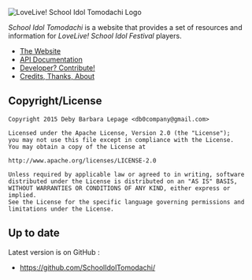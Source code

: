 ![LoveLive! School Idol Tomodachi Logo](http://i.imgur.com/TthCs7p.png)

_School Idol Tomodachi_ is a website that provides a set of resources and information for _LoveLive! School Idol Festival_ players.

- [The Website](http://schoolido.lu/)
- [API Documentation](https://github.com/SchoolIdolTomodachi/SchoolIdolAPI/wiki/LoveLive!-School-Idol-API)
- [Developer? Contribute!](https://github.com/SchoolIdolTomodachi/SchoolIdolAPI/wiki/Contribute)
- [Credits, Thanks, About](http://schoolido.lu/#aboutModal)

## Copyright/License

    Copyright 2015 Deby Barbara Lepage <db0company@gmail.com>
    
    Licensed under the Apache License, Version 2.0 (the "License");
    you may not use this file except in compliance with the License.
    You may obtain a copy of the License at
    
    http://www.apache.org/licenses/LICENSE-2.0

    Unless required by applicable law or agreed to in writing, software
    distributed under the License is distributed on an "AS IS" BASIS,
    WITHOUT WARRANTIES OR CONDITIONS OF ANY KIND, either express or implied.
    See the License for the specific language governing permissions and
    limitations under the License.    


## Up to date

Latest version is on GitHub :
* https://github.com/SchoolIdolTomodachi/
